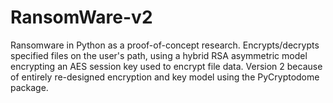 # RansomWare-v2
Ransomware in Python as a proof-of-concept research. Encrypts/decrypts specified files on the user's path, using a hybrid RSA asymmetric model encrypting an AES session key used to encrypt file data. 
Version 2 because of entirely re-designed encryption and key model using the PyCryptodome package. 

